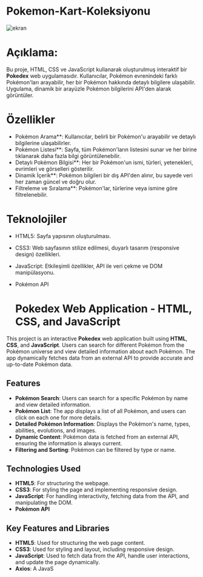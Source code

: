 # Pokemon-Kart-Koleksiyonu
![ekran](https://github.com/user-attachments/assets/a220909b-654c-47f0-bd5b-2036673dcb23)

# Açıklama:
Bu proje, HTML, CSS ve JavaScript kullanarak oluşturulmuş interaktif bir **Pokedex** web uygulamasıdır. Kullanıcılar, Pokémon evrenindeki farklı Pokémon'ları arayabilir, her bir Pokémon hakkında detaylı bilgilere ulaşabilir. Uygulama, dinamik bir arayüzle Pokémon bilgilerini API'den alarak görüntüler.

# Özellikler

- Pokémon Arama**: Kullanıcılar, belirli bir Pokémon'u arayabilir ve detaylı bilgilerine ulaşabilirler.
- Pokémon Listesi**: Sayfa, tüm Pokémon'ların listesini sunar ve her birine tıklanarak daha fazla bilgi görüntülenebilir.
- Detaylı Pokémon Bilgisi**: Her bir Pokémon'un ismi, türleri, yetenekleri, evrimleri ve görselleri gösterilir.
- Dinamik İçerik**: Pokémon bilgileri bir dış API'den alınır, bu sayede veri her zaman güncel ve doğru olur.
- Filtreleme ve Sıralama**: Pokémon'lar, türlerine veya ismine göre filtrelenebilir.

# Teknolojiler

- HTML5: Sayfa yapısının oluşturulması.
- CSS3: Web sayfasının stilize edilmesi, duyarlı tasarım (responsive design) özellikleri.
- JavaScript: Etkileşimli özellikler, API ile veri çekme ve DOM manipülasyonu.
- Pokémon API

  # Pokedex Web Application - HTML, CSS, and JavaScript

This project is an interactive **Pokedex** web application built using **HTML**, **CSS**, and **JavaScript**. Users can search for different Pokémon from the Pokémon universe and view detailed information about each Pokémon. The app dynamically fetches data from an external API to provide accurate and up-to-date Pokémon data.

## Features

- **Pokémon Search**: Users can search for a specific Pokémon by name and view detailed information.
- **Pokémon List**: The app displays a list of all Pokémon, and users can click on each one for more details.
- **Detailed Pokémon Information**: Displays the Pokémon's name, types, abilities, evolutions, and images.
- **Dynamic Content**: Pokémon data is fetched from an external API, ensuring the information is always current.
- **Filtering and Sorting**: Pokémon can be filtered by type or name.

## Technologies Used

- **HTML5**: For structuring the webpage.
- **CSS3**: For styling the page and implementing responsive design.
- **JavaScript**: For handling interactivity, fetching data from the API, and manipulating the DOM.
- **Pokémon API**

## Key Features and Libraries

- **HTML5**: Used for structuring the web page content.
- **CSS3**: Used for styling and layout, including responsive design.
- **JavaScript**: Used to fetch data from the API, handle user interactions, and update the page dynamically.
- **Axios**: A JavaS

